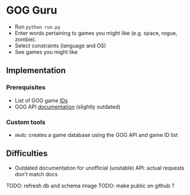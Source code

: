 # GOG Guru

- Run `python run.py`
- Enter words pertaining to games you might like (e.g. space, rogue, zombie).
- Select constraints (language and OS)
- See games you might like

## Implementation

### Prerequisites

- List of GOG game [IDs][1]
- GOG API [documentation][2] (slightly outdated)

### Custom tools

- `mkdb`: creates a game database using the GOG API and game ID list

## Difficulties

- Outdated documentation for unofficial (unstable) API: actual requests don't
  match docs

[1]: https://gogapidocs.readthedocs.io/en/latest/gameslist.html
[2]: https://gogapidocs.readthedocs.io/en/latest/galaxy.html#api-gog-com

TODO: refresh db and schema image
TODO: make public on github ?
